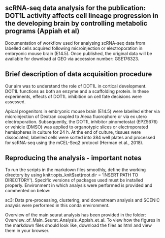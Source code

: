 ## scRNA-seq data analysis for the publication: DOT1L activity affects cell lineage progression in the developing brain by controlling metabolic programs (Appiah et al)
Documentation of workflow used for analysing scRNA-seq data from labelled cells acquired following microinjection or electroporation in embryonic mouse brain (E14.5). Once published, the original data will be available for download at GEO via accession number: GSE176323.

## Brief description of data acquisition procedure
Our aim was to understand the role of DOT1L in cortical development. DOT1L functions as both an enzyme and a scaffolding protein. In these experiments, effects of DOT1L inhibition on cell fate decisions were assessed.

Apical progenitors in embryonic mouse brain (E14.5) were labelled either via microinjection of Dextran coupled to Alexa fluorophore or via ex utero electroporation. Subsequently, the DOT1L inhibitor pinometostat (EPZ5676) or vehicle (DMSO) was applied to organotypic slices or electroporated hemispheres in culture for 24 h. At the end of culture, tissues were dissociated, labelled cells were sorted into 384 well plates and processed for scRNA-seq using the mCEL-Seq2 protocol (Herman et al., 2018).

## Reproducing the analysis - important notes
To run the scripts in the markdown files smoothly, define the working directory by using knitr:opts_knit$set(root.dir = 'INSERT PATH TO DIRECTORY').
Specific versions of packages used must be installed properly. Environment in which analysis were performed is provided and commented on below:

sc3: Data pre-processing, clustering, and downstream analysis and SCENIC anaysis were performed in this conda environment.

Overview of the main seurat analysis has been provided in the folder: Overview_of_Main_Seurat_Analysis_Appiah_et_al. To view how the figures in the markdown files should look like, download the files as html and view them in your browser.


